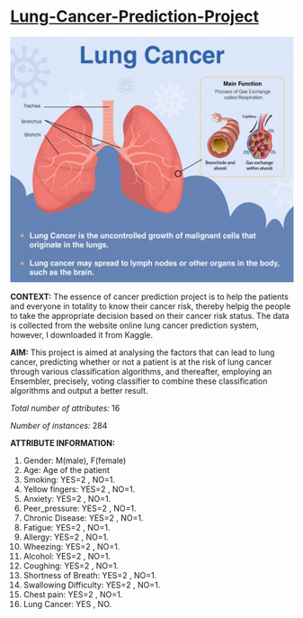 # [Lung-Cancer-Prediction-Project](https://github.com/Nwuguru-Chidiebere-Sullivan/Lung-Cancer-Prediction-Project/blob/main/Lung_Cancer_Prediction.ipynb)
![](/image/lung_cancer.jpg)

**CONTEXT:** 
The essence of cancer prediction project is to help the patients and everyone in totality to know their cancer risk, thereby helpig the people to take the appropriate decision based on their cancer risk status. The data is collected from the website online lung cancer prediction system, however, I downloaded it from Kaggle.

**AIM:**
This project is aimed at analysing the factors that can lead to lung cancer, predicting whether or not a patient is at the risk of lung cancer through various classification algorithms, and thereafter, employing an Ensembler, precisely, voting classifier to combine these classification algorithms and output a better result.

*Total number of attributes:* 16

*Number of instances:* 284

**ATTRIBUTE INFORMATION:**

   1. Gender: M(male), F(female)
   2. Age: Age of the patient
   3. Smoking: YES=2 , NO=1.
   4. Yellow fingers: YES=2 , NO=1.
   5. Anxiety: YES=2 , NO=1.
   6. Peer_pressure: YES=2 , NO=1.
   7. Chronic Disease: YES=2 , NO=1.
   8. Fatigue: YES=2 , NO=1.
   9. Allergy: YES=2 , NO=1.
   10. Wheezing: YES=2 , NO=1.
   11. Alcohol: YES=2 , NO=1.
   12. Coughing: YES=2 , NO=1.
   13. Shortness of Breath: YES=2 , NO=1.
   14. Swallowing Difficulty: YES=2 , NO=1.
   15. Chest pain: YES=2 , NO=1.
   16. Lung Cancer: YES , NO.
